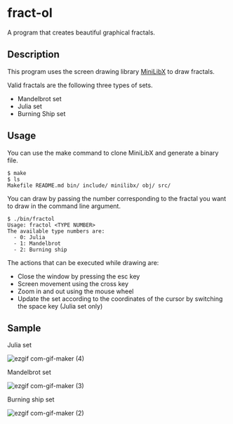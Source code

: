 # fract-ol

A program that creates beautiful graphical fractals.

## Description

This program uses the screen drawing library [MiniLibX](https://harm-smits.github.io/42docs/libs/minilibx) to draw fractals.

Valid fractals are the following three types of sets.

- Mandelbrot set
- Julia set
- Burning Ship set

## Usage

You can use the make command to clone MiniLibX and generate a binary file.

```shell
$ make
$ ls
Makefile README.md bin/ include/ minilibx/ obj/ src/
```

You can draw by passing the number corresponding to the fractal you want to draw in the command line argument.

```shell
$ ./bin/fractol
Usage: fractol <TYPE NUMBER>
The available type numbers are:
  - 0: Julia
  - 1: Mandelbrot
  - 2: Burning ship
```

The actions that can be executed while drawing are:

- Close the window by pressing the esc key
- Screen movement using the cross key
- Zoom in and out using the mouse wheel
- Update the set according to the coordinates of the cursor by switching the space key (Julia set only)

## Sample

Julia set

![ezgif com-gif-maker (4)](https://user-images.githubusercontent.com/59915788/174652551-634ad1bd-1831-4590-92d6-853860e8acb7.gif)

Mandelbrot set

![ezgif com-gif-maker (3)](https://user-images.githubusercontent.com/59915788/174652361-1c030d21-f4ee-4203-bb6f-34bf4c141bb0.gif)

Burning ship set

![ezgif com-gif-maker (2)](https://user-images.githubusercontent.com/59915788/174651474-1e122565-131b-4af9-9bdf-8aeef24801a2.gif)
